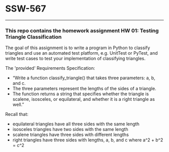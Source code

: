 # SSW-567
-------------

### This repo contains the homework assignment HW 01: Testing Triangle Classification ###

The goal of this assignment is to write a program in Python to classify triangles 
and use an automated test platform, e.g. UnitTest or PyTest, and write test cases 
to test your implementation of classifying triangles.


The 'provided' Requirements Specification:
- “Write a function classify_triangle() that takes three parameters: a, b, and c.
- The three parameters represent the lengths of the sides of a triangle. 
- The function returns a string that specifies whether the triangle is scalene, isosceles, or equilateral, and whether it is a right triangle as well.”

Recall that:
- equilateral triangles have all three sides with the same length
- isosceles triangles have two sides with the same length
- scalene triangles have three sides with different lengths
- right triangles have three sides with lengths, a, b, and c where a^2 + b^2 = c^2
